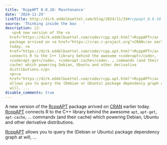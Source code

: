 ```yaml
---
title: 'RcppAPT 0.0.10: Maintenance'
date: '2024-11-29'
linkTitle: http://dirk.eddelbuettel.com/blog/2024/11/29#rcppapt_0.0.10
source: 'Thinking inside the box   '
description: |2-
   <p>A new version of the <a
  href="https://dirk.eddelbuettel.com/code/rcpp.apt.html">RcppAPT</a>
  package arrived on <a href="https://cran.r-project.org">CRAN</a> earlier
  today. <a
  href="https://dirk.eddelbuettel.com/code/rcpp.apt.html">RcppAPT</a>
  connects R to the C++ library behind the awesome <code>apt</code>,
  <code>apt-get</code>, <code>apt-cache</code>, … commands (and their
  cache) which powering Debian, Ubuntu and other derivative
  distributions.</p>
  <p><a
  href="https://dirk.eddelbuettel.com/code/rcpp.apt.html">RcppAPT</a>
  allows you to query the (Debian or Ubuntu) package dependency graph at
  will, ...
disable_comments: true
---
```

 <p>A new version of the <a
href="https://dirk.eddelbuettel.com/code/rcpp.apt.html">RcppAPT</a>
package arrived on <a href="https://cran.r-project.org">CRAN</a> earlier
today. <a
href="https://dirk.eddelbuettel.com/code/rcpp.apt.html">RcppAPT</a>
connects R to the C++ library behind the awesome <code>apt</code>,
<code>apt-get</code>, <code>apt-cache</code>, … commands (and their
cache) which powering Debian, Ubuntu and other derivative
distributions.</p>
<p><a
href="https://dirk.eddelbuettel.com/code/rcpp.apt.html">RcppAPT</a>
allows you to query the (Debian or Ubuntu) package dependency graph at
will, ...